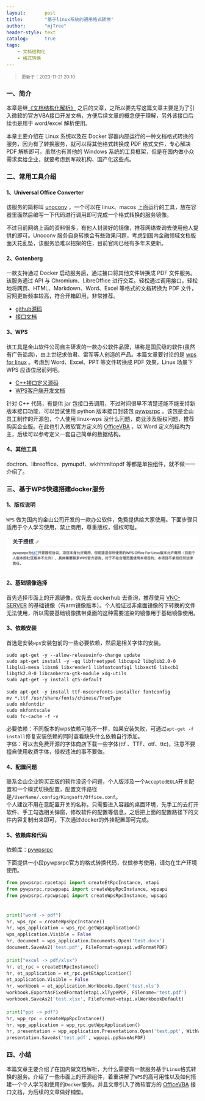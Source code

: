 ```yaml
---
layout:       post
title:        "基于linux系统的通用格式转换"
author:       "mjTree"
header-style: text
catalog:      true
tags:
    - 文档结构化
    - 格式转换
---
```


> <small>更新于：2023-11-21 20:10</small>  


### 一、简介
本章是继[《文档结构化解析》](https://mjtree.github.io/2023/11/03/文档结构化解析) 之后的文章，之所以要先写这篇文章主要是为了引入微软的官方VBA接口开发文档，方便后续文章的概念便于理解，另外该接口后续也是用于 word/excel 解析使用。  

本章主要介绍在 Linux 系统以及在 Docker 容器内部运行的一种文档格式转换的服务，因为有了转换服务，就可以将其他格式转换成 PDF 格式文件，专心解决 PDF 解析即可。虽然也有其他的 Windows 系统的工具框架，但是在国内做小众需求卖给企业，就要考虑到军政机构、国产化这些点。  


### 二、常用工具介绍

#### 1、Universal Office Converter
该服务的简称叫 [unoconv](https://github.com/unoconv/unoconv) ，一个可以在 linux、macos 上面运行的工具，放在容器里面然后编写一下代码进行调用即可完成一个格式转换的服务镜像。  

不过目前网络上面的资料很多，有他人封装好的镜像，推荐网络查询去使用他人提供的即可。Unoconv 服务自身转换会有些效果问题，考虑到国内金融领域文档版面天花乱坠，该服务恐难以招架的住，目前官网已经有多年未更新。  


#### 2、Gotenberg
一款支持通过 Docker 启动服务后，通过接口将其他文件转换成 PDF 文件服务。该服务通过 API 与 Chromium、LibreOffice 进行交互。轻松通过调用接口，轻松地将网页、HTML、Markdown、Word、Excel 等格式的文档转换为 PDF 文件，官网更新频率较高，符合开箱即用，非常推荐。  
* [github源码](https://github.com/gotenberg/gotenberg)  
* [接口文档](https://gotenberg.dev/docs/get-started/live-demo)  


#### 3、WPS
该工具是金山软件公司自主研发的一款办公软件品牌，堪称是国民级的软件(虽然有广告诟病)，由上世纪求伯君、雷军等人创造的产品。本篇文章要讨论的是 [wps for linux](https://linux.wps.cn/) 。考虑到 Word、Excel、PPT 等文件转换成 PDF 效果，Linux 场景下 WPS 应该位居前列吧。  
* [C++接口定义源码](https://zouyingfeng.coding.net/public/wps/wps/git/files/master/cpp)   
* [WPS客户端开发文档](https://open.wps.cn/docs/client/wpsLoad)   

针对 C++ 代码，有提供 jar 包接口去调用，不过时间很早不清楚还能不能支持新版本接口功能，可以尝试使用 python 版本接口封装包 [pywpsrpc](https://github.com/timxx/pywpsrpc) 。该包是金山员工制作的开源包，个人使用 linux-wps 没什么问题，商业涉及版权问题，推荐购买企业版。在此也引入微软官方定义的 [OfficeVBA](https://learn.microsoft.com/zh-cn/office/vba/api/overview/) ，以 Word 定义的结构为主，后续可以参考定义一套自己简单的数据结构。  


#### 4、其他工具
doctron、libreoffice、pymupdf、wkhhtmltopdf 等都是单独组件，就不做一一介绍了。  


### 三、基于WPS快速搭建docker服务

#### 1、版权说明
`WPS` 做为国内的金山公司开发的一款办公软件，免费提供给大家使用。下面步骤只适用于个人学习使用，禁止商用，尊重版权，侵权可耻。  

![accredit](/img/article-img/2023/1108_1.jpg)  


#### 2、基础镜像选择
首先选择市面上的开源镜像，优先去 dockerhub 去查询，推荐使用 [VNC-SERVER](https://hub.docker.com/r/dorowu/ubuntu-desktop-lxde-vnc) 的基础镜像（有arm镜像版本）。个人验证过非桌面镜像的下转换的文件无法使用，所以需要基础镜像携带桌面的这种需要渲染的镜像用于基础镜像使用。  


#### 3、依赖安装
首选是安装`wps`安装包前的一些必要依赖，然后是相关字体的安装。  
```shell
sudo apt-get -y --allow-releaseinfo-change update
sudo apt-get install -y -qq libfreetype6 libcups2 libglib2.0-0 libglu1-mesa libsm6 libxrender1 libfontconfig1 libxext6 libxcb1 libgtk2.0-0 libcanberra-gtk-module xdg-utils
sudo apt-get -y install qt5-default

sudo apt-get -y install ttf-mscorefonts-installer fontconfig
mv *.ttf /usr/share/fonts/chinese/TrueType
sudo mkfontdir
sudo mkfontscale
sudo fc-cache -f -v
```

必要依赖：不同版本的wps依赖可能不一样，如果安装失败，可通过`apt-get -f install`修复安装依赖的同时查看缺失什么依赖自行添加。  
字体：可以去免费开源的字体商店下载一些字体(ttf 、TTF、otf、ttc)，注意不要擅自使用收费字体，侵权违法的事不要做。  


#### 4、配置问题
联系金山企业购买正版的软件没这个问题，个人版涉及一个`AcceptedEULA`开关配置和一个模式切换配置，配置文件路径是`/UserName/.config/Kingsoft/Office.conf`。  
个人建议不用在意配置开关的名称，只需要进入容器的桌面环境，先手工的去打开软件、手工勾选相关弹窗，修改软件的配置等信息，之后把上面的配置路径下的文件内容复制出来即可，下次通过docker的外挂配置即可完成。  


#### 5、依赖库和代码
依赖库：[pywpsrpc](https://github.com/timxx/pywpsrpc)  

下面提供一小段pywpsrpc官方的格式转换代码，仅做参考使用，请勿在生产环境使用。  

```python
from pywpsrpc.rpcetapi import createEtRpcInstance, etapi
from pywpsrpc.rpcwppapi import createWppRpcInstance, wppapi
from pywpsrpc.rpcwpsapi import createWpsRpcInstance, wpsapi


print("word -> pdf")
hr, wps_rpc = createWpsRpcInstance()
hr, wps_application = wps_rpc.getWpsApplication()
wps_application.Visible = False
hr, document = wps_application.Documents.Open('test.docx')
document.SaveAs2('test.pdf', FileFormat=wpsapi.wdFormatPDF)

print("excel -> pdf/xlsx")
hr, et_rpc = createEtRpcInstance()
hr, et_application = et_rpc.getEtApplication()
et_application.Visible = False
hr, workbook = et_application.Workbooks.Open('test.xls')
workbook.ExportAsFixedFormat(etapi.xlTypePDF, Filename='test.pdf')
workbook.SaveAs2('test.xlsx', FileFormat=etapi.xlWorkbookDefault)

print("ppt -> pdf")
hr, wpp_rpc = createWppRpcInstance()
hr, wpp_application = wpp_rpc.getWppApplication()
hr, presentation = wpp_application.Presentations.Open('test.ppt', WithWindow=False)
presentation.SaveAs('test.pdf', wppapi.ppSaveAsPDF)
```


### 四、小结
本篇文章主要介绍了在国内做文档解析，为什么需要有一款服务基于`Linux`格式转换的服务。介绍了一些市面上的开源组件，着重讲解了`WPS`的高可用性以及如何搭建一个个人学习和使用的`Docker`服务。并且文章引入了微软官方的 [OfficeVBA](https://learn.microsoft.com/zh-cn/office/vba/api/overview/) 接口文档，为后续的文章做好铺垫。  

